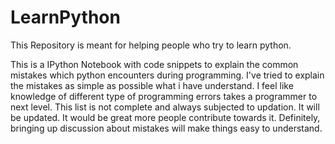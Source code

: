 # LearnPython
This Repository is meant for helping people who try to learn python.

This is a IPython Notebook with code snippets to explain the common mistakes which python encounters during programming.
I've tried to explain the mistakes as simple as possible what i have understand. I feel like knowledge of different type of programming errors takes a programmer to next level. 
This list is not complete and always subjected to updation. It will be updated. It would be great more people contribute towards it.
Definitely, bringing up discussion about mistakes will make things easy to understand.
